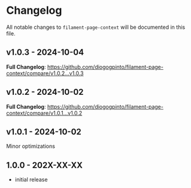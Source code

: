 # Changelog

All notable changes to `filament-page-context` will be documented in this file.

## v1.0.3 - 2024-10-04

**Full Changelog**: https://github.com/diogogpinto/filament-page-context/compare/v1.0.2...v1.0.3

## v1.0.2 - 2024-10-02

**Full Changelog**: https://github.com/diogogpinto/filament-page-context/compare/v1.0.1...v1.0.2

## v1.0.1 - 2024-10-02

Minor optimizations

## 1.0.0 - 202X-XX-XX

- initial release
